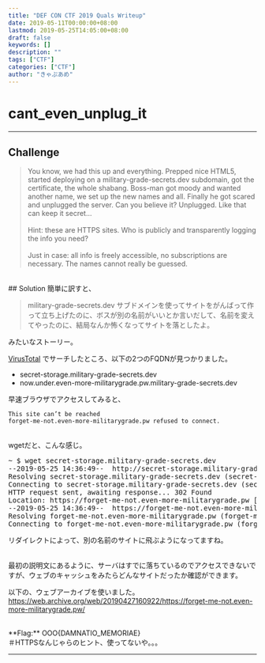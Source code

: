 ```yaml
---
title: "DEF CON CTF 2019 Quals Writeup"
date: 2019-05-11T00:00:00+08:00
lastmod: 2019-05-25T14:05:00+08:00
draft: false
keywords: []
description: ""
tags: ["CTF"]
categories: ["CTF"]
author: "きゃぷあめ"
---
```


# cant_even_unplug_it
- - -
## Challenge
> You know, we had this up and everything. Prepped nice HTML5, started deploying on a military-grade-secrets.dev subdomain, got the certificate, the whole shabang. Boss-man got moody and wanted another name, we set up the new names and all. Finally he got scared and unplugged the server. Can you believe it? Unplugged. Like that can keep it secret…
<br /><br />
> Hint: these are HTTPS sites. Who is publicly and transparently logging the info you need?
<br /><br />
> Just in case: all info is freely accessible, no subscriptions are necessary. The names cannot really be guessed. 

<br />
## Solution
簡単に訳すと、

> military-grade-secrets.dev サブドメインを使ってサイトをがんばって作って立ち上げたのに、ボスが別の名前がいいとか言いだして、名前を変えてやったのに、結局なんか怖くなってサイトを落としたよ。

みたいなストーリー。

[VirusTotal](https://www.virustotal.com/#/domain/military-grade-secrets.dev) でサーチしたところ、以下の2つのFQDNが見つかりました。

- secret-storage.military-grade-secrets.dev
- now.under.even-more-militarygrade.pw.military-grade-secrets.dev

早速ブラウザでアクセスしてみると、

`This site can’t be reached`
<br />
`forget-me-not.even-more-militarygrade.pw refused to connect.`


<br />
wgetだと、こんな感じ。
<pre>
~ $ wget secret-storage.military-grade-secrets.dev
--2019-05-25 14:36:49--  http://secret-storage.military-grade-secrets.dev/
Resolving secret-storage.military-grade-secrets.dev (secret-storage.military-grade-secrets.dev)... 172.217.24.115
Connecting to secret-storage.military-grade-secrets.dev (secret-storage.military-grade-secrets.dev)|172.217.24.115|:80... connected.
HTTP request sent, awaiting response... 302 Found
Location: https://forget-me-not.even-more-militarygrade.pw [following]
--2019-05-25 14:36:49--  https://forget-me-not.even-more-militarygrade.pw/
Resolving forget-me-not.even-more-militarygrade.pw (forget-me-not.even-more-militarygrade.pw)... 206.189.162.22
Connecting to forget-me-not.even-more-militarygrade.pw (forget-me-not.even-more-militarygrade.pw)|206.189.162.22|:443... failed: Connection refused.
</pre>

リダイレクトによって、別の名前のサイトに飛ぶようになってますね。
<br /><br />

最初の説明文にあるように、サーバはすでに落ちているのでアクセスできないですが、ウェブのキャッシュをみたらどんなサイトだったか確認ができます。


以下の、ウェブアーカイブを使いました。<br />
https://web.archive.org/web/20190427160922/https://forget-me-not.even-more-militarygrade.pw/

<br />
**Flag:** OOO{DAMNATIO_MEMORIAE}

<br />
＃HTTPSなんじゃらのヒント、使ってないや。。。

- - -
<br /><br />
<br /><br />